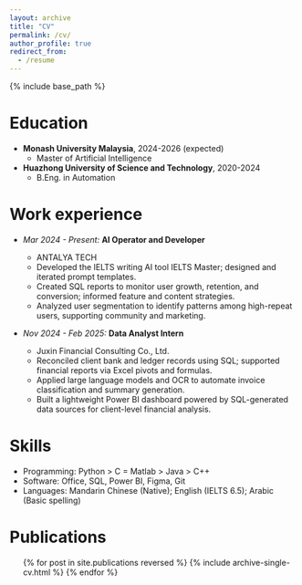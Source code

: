 ```yaml
---
layout: archive
title: "CV"
permalink: /cv/
author_profile: true
redirect_from:
  - /resume
---
```


{% include base_path %}

Education
======
* **Monash University Malaysia**, 2024-2026 (expected)
  * Master of Artificial Intelligence
* **Huazhong University of Science and Technology**, 2020-2024
  * B.Eng. in Automation

Work experience
======
* *Mar 2024 - Present:* **AI Operator and Developer**
  * ANTALYA TECH       
  * Developed the IELTS writing AI tool IELTS Master; designed and iterated prompt templates.
  * Created SQL reports to monitor user growth, retention, and conversion; informed feature and content strategies.
  * Analyzed user segmentation to identify patterns among high-repeat users, supporting community and marketing.

* *Nov 2024 - Feb 2025:* **Data Analyst Intern**          
  * Juxin Financial Consulting Co., Ltd.
  * Reconciled client bank and ledger records using SQL; supported financial reports via Excel pivots and formulas.
  * Applied large language models and OCR to automate invoice classification and summary generation.
  * Built a lightweight Power BI dashboard powered by SQL-generated data sources for client-level financial analysis.
  
Skills
======
* Programming: Python > C = Matlab > Java > C++
* Software: Office, SQL, Power BI, Figma, Git
* Languages: Mandarin Chinese (Native); English (IELTS 6.5); Arabic (Basic spelling)

Publications
======
  <ul>{% for post in site.publications reversed %}
    {% include archive-single-cv.html %}
  {% endfor %}</ul>
  
<!-- Talks
======
  <ul>{% for post in site.talks reversed %}
    {% include archive-single-talk-cv.html  %}
  {% endfor %}</ul> -->
  
<!-- Teaching
======
  <ul>{% for post in site.teaching reversed %}
    {% include archive-single-cv.html %}
  {% endfor %}</ul> -->
  
<!-- Service and leadership
======
* Currently signed in to 43 different slack teams -->
